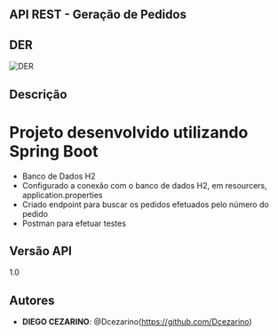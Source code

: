 ## API REST - Geração de Pedidos

## DER

![DER](https://user-images.githubusercontent.com/22798725/115481039-16cc2f00-a222-11eb-9e52-08c1d00edb5c.png)

## Descrição
# Projeto desenvolvido utilizando Spring Boot
- Banco de Dados H2
- Configurado a conexão com o banco de dados H2, em resourcers, application.properties
- Criado endpoint para buscar os pedidos efetuados pelo número do pedido
- Postman para efetuar testes

## Versão API
1.0

## Autores
* **DIEGO CEZARINO**: @Dcezarino(https://github.com/Dcezarino)
